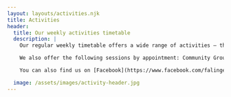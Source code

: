 ```yaml
---
layout: layouts/activities.njk
title: Activities
header:
  title: Our weekly activities timetable
  description: |
    Our regular weekly timetable offers a wide range of activities – things that will introduce you to a new hobby, let you gain new skills, or help you meet new people.

    We also offer the following sessions by appointment: Community Group Support, Community & Social Enterprise Support, Community Event Management Training and Career Development & Training Support.

    You can also find us on [Facebook](https://www.facebook.com/falingeparkrochdale), on [Twitter](https://twitter.com/falingehub) or on [Instagram](http://instagram.com/vintageworxcdtrust).

  image: /assets/images/activity-header.jpg
---
```


